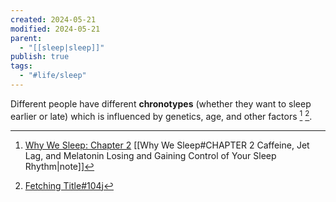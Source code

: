 ```yaml
---
created: 2024-05-21
modified: 2024-05-21
parent:
  - "[[sleep|sleep]]"
publish: true
tags:
  - "#life/sleep"
---
```


Different people have different **chronotypes** (whether they want to sleep earlier or late) which is influenced by genetics, age, and other factors  [^1] [^2].

[^1]: [Why We Sleep: Chapter 2](https://www.amazon.com/Why-We-Sleep-Unlocking-Dreams/dp/1501144316) [[Why We Sleep#CHAPTER 2 Caffeine, Jet Lag, and Melatonin Losing and Gaining Control of Your Sleep Rhythm|note]]
[^2]: [Fetching Title#104j](https://www.sleepfoundation.org/how-sleep-works/chronotypes)